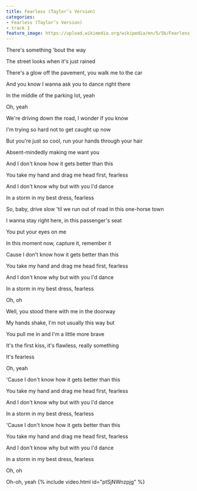 ```yaml
---
title: Fearless (Taylor’s Version)
categories:
- Fearless (Taylor’s Version)
- track 1
feature_image: https://upload.wikimedia.org/wikipedia/en/5/5b/Fearless_%28Taylor%27s_Version%29_%282021_album_cover%29_by_Taylor_Swift.png
--- 
```

There's something 'bout the way

The street looks when it's just rained

There's a glow off the pavement, you walk me to the car

And you know I wanna ask you to dance right there

In the middle of the parking lot, yeah

Oh, yeah

We're driving down the road, I wonder if you know

I'm trying so hard not to get caught up now

But you're just so cool, run your hands through your hair

Absent-mindedly making me want you

And I don't know how it gets better than this

You take my hand and drag me head first, fearless

And I don't know why but with you I'd dance

In a storm in my best dress, fеarless

So, baby, drive slow 'til we run out of road in this onе-horse town

I wanna stay right here, in this passenger's seat

You put your eyes on me

In this moment now, capture it, remember it

Cause I don't know how it gets better than this

You take my hand and drag me head first, fearless

And I don't know why but with you I'd dance

In a storm in my best dress, fearless

Oh, oh

Well, you stood there with me in the doorway

My hands shake, I'm not usually this way but

You pull me in and I'm a little more brave

It's the first kiss, it's flawless, really something

It's fearless

Oh, yeah

'Cause I don't know how it gets better than this

You take my hand and drag me head first, fearless

And I don't know why but with you I'd dance

In a storm in my best dress, fearless

'Cause I don't know how it gets better than this

You take my hand and drag me head first, fearless

And I don't know why but with you I'd dance

In a storm in my best dress, fearless

Oh, oh

Oh-oh, yeah
{% include video.html id="ptSjNWnzpjg" %}